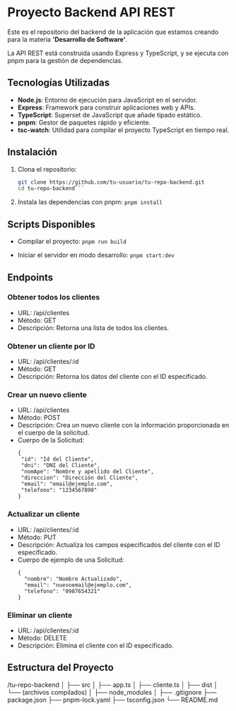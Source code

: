 # Proyecto Backend API REST

Este es el repositorio del backend de la aplicación que estamos creando para la materia **'Desarrollo de Software'**. 

La API REST está construida usando Express y TypeScript, y se ejecuta con pnpm para la gestión de dependencias.

## Tecnologías Utilizadas

- **Node.js**: Entorno de ejecución para JavaScript en el servidor.
- **Express**: Framework para construir aplicaciones web y APIs.
- **TypeScript**: Superset de JavaScript que añade tipado estático.
- **pnpm**: Gestor de paquetes rápido y eficiente.
- **tsc-watch**: Utilidad para compilar el proyecto TypeScript en tiempo real.

## Instalación

1. Clona el repositorio:
   ```sh
   git clone https://github.com/tu-usuario/tu-repo-backend.git
   cd tu-repo-backend```
   
2. Instala las dependencias con pnpm:
  ```pnpm install```

## Scripts Disponibles

- Compilar el proyecto:
  ```pnpm run build```

- Iniciar el servidor en modo desarrollo:
  ```pnpm start:dev```

## Endpoints

### Obtener todos los clientes

- URL: /api/clientes
- Método: GET
- Descripción: Retorna una lista de todos los clientes.

### Obtener un cliente por ID

- URL: /api/clientes/:id
- Método: GET
- Descripción: Retorna los datos del cliente con el ID especificado.

### Crear un nuevo cliente

- URL: /api/clientes
- Método: POST
- Descripción: Crea un nuevo cliente con la información proporcionada en el cuerpo de la solicitud.
- Cuerpo de la Solicitud:
   ``` 
   {
	"id": "Id del Cliente",
    "dni": "DNI del Cliente",
    "nomApe": "Nombre y apellido del Cliente",
    "direccion": "Dirección del Cliente",
    "email": "email@ejemplo.com",
    "telefono": "1234567890"
  }

### Actualizar un cliente

- URL: /api/clientes/:id
- Método: PUT
- Descripción: Actualiza los campos especificados del cliente con el ID especificado.
- Cuerpo de ejemplo de una Solicitud:
  ```
  {
    "nombre": "Nombre Actualizado",
    "email": "nuevoemail@ejemplo.com",
    "telefono": "0987654321"
  } 

### Eliminar un cliente

- URL: /api/clientes/:id
- Método: DELETE
- Descripción: Elimina el cliente con el ID especificado.

## Estructura del Proyecto

/tu-repo-backend
│
├── src
│   ├── app.ts
│   ├── cliente.ts
│
├── dist
│   └── (archivos compilados)
│
├── node_modules
│
├── .gitignore
├── package.json
├── pnpm-lock.yaml
├── tsconfig.json
└── README.md
